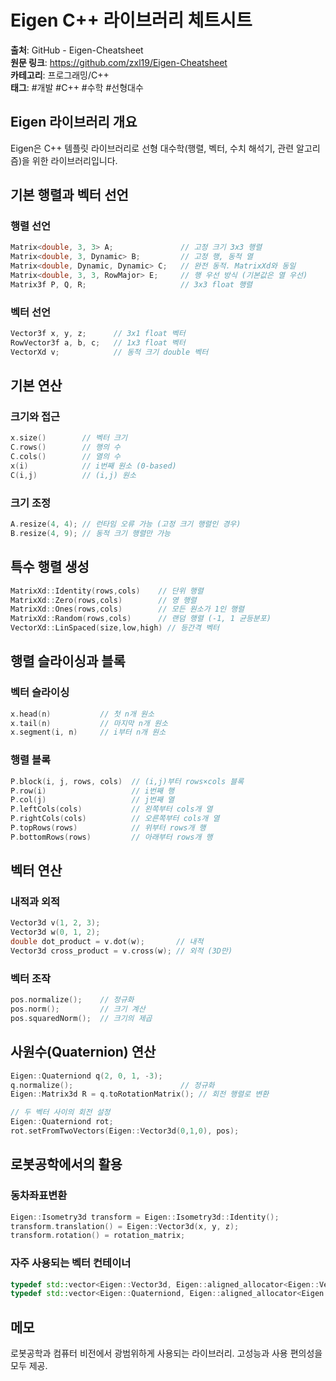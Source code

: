 # Eigen C++ 라이브러리 체트시트

**출처**: GitHub - Eigen-Cheatsheet  
**원문 링크**: https://github.com/zxl19/Eigen-Cheatsheet  
**카테고리**: 프로그래밍/C++  
**태그**: #개발 #C++ #수학 #선형대수

## Eigen 라이브러리 개요

Eigen은 C++ 템플릿 라이브러리로 선형 대수학(행렬, 벡터, 수치 해석기, 관련 알고리즘)을 위한 라이브러리입니다.

## 기본 행렬과 벡터 선언

### 행렬 선언
```cpp
Matrix<double, 3, 3> A;               // 고정 크기 3x3 행렬
Matrix<double, 3, Dynamic> B;         // 고정 행, 동적 열
Matrix<double, Dynamic, Dynamic> C;   // 완전 동적. MatrixXd와 동일
Matrix<double, 3, 3, RowMajor> E;     // 행 우선 방식 (기본값은 열 우선)
Matrix3f P, Q, R;                     // 3x3 float 행렬
```

### 벡터 선언
```cpp
Vector3f x, y, z;      // 3x1 float 벡터
RowVector3f a, b, c;   // 1x3 float 벡터  
VectorXd v;            // 동적 크기 double 벡터
```

## 기본 연산

### 크기와 접근
```cpp
x.size()        // 벡터 크기
C.rows()        // 행의 수
C.cols()        // 열의 수
x(i)            // i번째 원소 (0-based)
C(i,j)          // (i,j) 원소
```

### 크기 조정
```cpp
A.resize(4, 4); // 런타임 오류 가능 (고정 크기 행렬인 경우)
B.resize(4, 9); // 동적 크기 행렬만 가능
```

## 특수 행렬 생성

```cpp
MatrixXd::Identity(rows,cols)    // 단위 행렬
MatrixXd::Zero(rows,cols)        // 영 행렬
MatrixXd::Ones(rows,cols)        // 모든 원소가 1인 행렬
MatrixXd::Random(rows,cols)      // 랜덤 행렬 (-1, 1 균등분포)
VectorXd::LinSpaced(size,low,high) // 등간격 벡터
```

## 행렬 슬라이싱과 블록

### 벡터 슬라이싱
```cpp
x.head(n)           // 첫 n개 원소
x.tail(n)           // 마지막 n개 원소  
x.segment(i, n)     // i부터 n개 원소
```

### 행렬 블록
```cpp
P.block(i, j, rows, cols)  // (i,j)부터 rows×cols 블록
P.row(i)                   // i번째 행
P.col(j)                   // j번째 열
P.leftCols(cols)           // 왼쪽부터 cols개 열
P.rightCols(cols)          // 오른쪽부터 cols개 열
P.topRows(rows)            // 위부터 rows개 행
P.bottomRows(rows)         // 아래부터 rows개 행
```

## 벡터 연산

### 내적과 외적
```cpp
Vector3d v(1, 2, 3);
Vector3d w(0, 1, 2);
double dot_product = v.dot(w);       // 내적
Vector3d cross_product = v.cross(w); // 외적 (3D만)
```

### 벡터 조작
```cpp
pos.normalize();    // 정규화
pos.norm();         // 크기 계산
pos.squaredNorm();  // 크기의 제곱
```

## 사원수(Quaternion) 연산

```cpp
Eigen::Quaterniond q(2, 0, 1, -3);
q.normalize();                        // 정규화
Eigen::Matrix3d R = q.toRotationMatrix(); // 회전 행렬로 변환

// 두 벡터 사이의 회전 설정
Eigen::Quaterniond rot;
rot.setFromTwoVectors(Eigen::Vector3d(0,1,0), pos);
```

## 로봇공학에서의 활용

### 동차좌표변환
```cpp
Eigen::Isometry3d transform = Eigen::Isometry3d::Identity();
transform.translation() = Eigen::Vector3d(x, y, z);
transform.rotation() = rotation_matrix;
```

### 자주 사용되는 벡터 컨테이너
```cpp
typedef std::vector<Eigen::Vector3d, Eigen::aligned_allocator<Eigen::Vector3d>> VectorVector3d;
typedef std::vector<Eigen::Quaterniond, Eigen::aligned_allocator<Eigen::Quaterniond>> VectorQuaterniond;
```

## 메모
로봇공학과 컴퓨터 비전에서 광범위하게 사용되는 라이브러리. 고성능과 사용 편의성을 모두 제공.